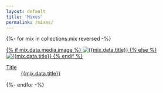 ```yaml
---
layout: default
title: 'Mixes'
permalink: /mixes/
---
```


<div class="cf pa2">

{%- for mix in collections.mix reversed -%}

<div class="fl w-50 w-25-ns pa2">
<a href="{{mix.url}}" class="db link dim tc">
{% if mix.data.media.image %}
<img src="{{mix.data.media.image}}" alt="{{mix.data.title}}" title="{{mix.data.title}}" class="w-100 db black-10 shadow-4"/>
{% else %}
<img src="/images/mixes/default-logo-600x600.jpg" alt="{{mix.data.title}}" title="{{mix.data.title}}" class="w-100 db black-10 shadow-4"/>
{% endif %}
<dl class="mt2 f6 lh-copy">
<dt class="clip">Title</dt>
<dd class="ml0 black truncate w-100">{{mix.data.title}}</dd>
</dl>
</a>
</div>

{%- endfor -%}

<div>

